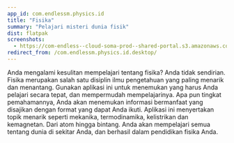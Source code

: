 ```yaml
---
app_id: com.endlessm.physics.id
title: "Fisika"
summary: "Pelajari misteri dunia fisik"
dist: flatpak
screenshots:
  - https://com-endless--cloud-soma-prod--shared-portal.s3.amazonaws.com/apps.287.screenshots.369248cb-d222-48b0-a2af-8ec6852e1bb9_201810232053305151.png
redirect_from: /com.endlessm.physics.id.desktop/
---
```


<p>Anda mengalami kesulitan mempelajari tentang fisika? Anda tidak sendirian. Fisika merupakan salah satu disiplin ilmu pengetahuan yang paling menarik dan menantang. Gunakan aplikasi ini untuk menemukan yang harus Anda pelajari secara tepat, dan mempermudah mempelajarinya. Apa pun tingkat pemahamannya, Anda akan menemukan informasi bermanfaat yang disajikan dengan format yang dapat Anda ikuti. Aplikasi ini menyertakan topik menarik seperti mekanika, termodinamika, kelistrikan dan kemagnetan. Dari atom hingga bintang. Anda akan mempelajari semua tentang dunia di sekitar Anda, dan berhasil dalam pendidikan fisika Anda.</p>
